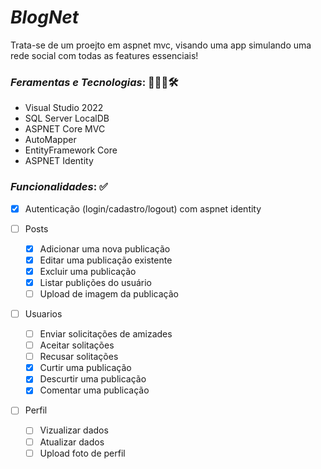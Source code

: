 # *BlogNet*

Trata-se de um proejto em aspnet mvc, visando uma app simulando uma rede social com todas as features essenciais! 

### *Feramentas e Tecnologias*: 👨🏻‍💻🛠
- Visual Studio 2022
- SQL Server LocalDB
- ASPNET Core MVC
- AutoMapper
- EntityFramework Core
- ASPNET Identity

### *Funcionalidades*: ✅
- [x] Autenticação (login/cadastro/logout) com aspnet identity

- [ ] Posts
  - [x] Adicionar uma nova publicação
  - [x] Editar uma publicação existente
  - [x] Excluir uma publicação
  - [x] Listar publições do usuário
  - [ ] Upload de imagem da publicação

- [ ] Usuarios
  - [ ] Enviar solicitações de amizades
  - [ ] Aceitar solitações
  - [ ] Recusar solitações
  - [x] Curtir uma publicação
  - [x] Descurtir uma publicação
  - [x] Comentar uma publicação
  
- [ ] Perfil
  - [ ] Vizualizar dados
  - [ ] Atualizar dados
  - [ ] Upload foto de perfil
